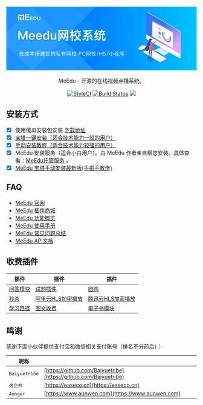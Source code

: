 <p align="center"><img src="public/images/meedu.png"/></p>
<p align="center">MeEdu - 开源的在线视频点播系统。</p>
<p align="center">
<a href="https://github.styleci.io/repos/127536154"><img src="https://github.styleci.io/repos/127536154/shield?branch=master" alt="StyleCI"></a>
<a href="https://travis-ci.org/Qsnh/meedu"><img src="https://travis-ci.org/Qsnh/meedu.svg?branch=master" alt="Build Status"></a>
<a href="https://codecov.io/gh/Qsnh/meedu">
  <img src="https://codecov.io/gh/Qsnh/meedu/branch/master/graph/badge.svg" />
</a>
</p>

## 安装方式

- [x] 使用傻瓜安装包安装 [下载地址](https://www.yuque.com/meedu/kbanfm)
- [x] [宝塔一键安装（适合技术能力一般的用户）](https://www.yuque.com/meedu/fvvkbf/qvb006)
- [x] [手动安装教程（适合技术能力较强的用户）](https://www.yuque.com/meedu/fvvkbf/hhl2wk)
- [x] MeEdu 安装服务（适合小白用户）。由 MeEdu 作者亲自帮您安装。具体查看：[MeEdu托管服务](https://meedu.vip/topic/205) 。
- [x] [MeEdu 宝塔手动安装最新版(手把手教学)](https://www.yuque.com/meedu/fvvkbf/gkape0)

## FAQ

- [MeEdu 官网](https://meedu.vip)
- [MeEdu 插件商城](https://meedu.vip/addons)
- [MeEdu 功能概览](https://www.yuque.com/meedu/fvvkbf/gkg87z)
- [MeEdu 使用手册](https://www.yuque.com/meedu/fvvkbf)
- [MeEdu 常见问题总结](https://www.yuque.com/meedu/yr7rek)
- [MeEdu API文档](https://meedu-v2-xiaoteng.doc.coding.io/)

## 收费插件

| 插件 | 插件 | 插件 |
| --- | --- | --- | 
| [问答模块](https://meedu.vip/addons/38/Wenda) | [试题插件](https://meedu.vip/addons/36/Paper) | [团购](https://meedu.vip/addons/33/TuanGou) |
| [秒杀](https://meedu.vip/addons/32/MiaoSha) | [阿里云HLS加密播放](https://meedu.vip/addons/30/AliyunHls) | [腾讯云HLS加密播放](https://meedu.vip/addons/27/TencentCloudHls) |
| [学习路径](https://meedu.vip/addons/26/LearningPaths) | [图文收费](https://meedu.vip/addons/16/MeeduTopics) | [电子书模块](https://meedu.vip/addons/17/MeeduBooks) |

## 鸣谢

感谢下面小伙伴提供支付宝和微信相关支付账号（排名不分前后）：  

| 昵称 | |
| --- | --- |
| `Baiyuetribe` | [https://github.com/Baiyuetribe](https://github.com/Baiyuetribe) |
| `逸企邦` | [https://easeco.cn](https://easeco.cn) |
| `Aunger` | [https://www.aunwen.com](https://www.aunwen.com) |